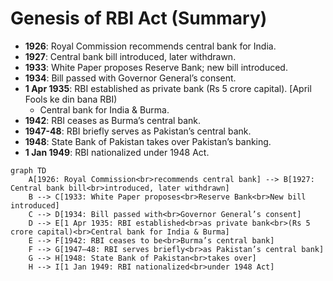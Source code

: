 # Genesis of RBI Act (Summary)

- **1926**: Royal Commission recommends central bank for India.
- **1927**: Central bank bill introduced, later withdrawn.
- **1933**: White Paper proposes Reserve Bank; new bill introduced.
- **1934**: Bill passed with Governor General’s consent.
- **1 Apr 1935**: RBI established as private bank (Rs 5 crore capital). [April Fools ke din bana RBI)
  - Central bank for India & Burma.
- **1942**: RBI ceases as Burma’s central bank.
- **1947-48**: RBI briefly serves as Pakistan’s central bank.
- **1948**: State Bank of Pakistan takes over Pakistan’s banking.
- **1 Jan 1949**: RBI nationalized under 1948 Act.


```mermaid
graph TD
    A[1926: Royal Commission<br>recommends central bank] --> B[1927: Central bank bill<br>introduced, later withdrawn]
    B --> C[1933: White Paper proposes<br>Reserve Bank<br>New bill introduced]
    C --> D[1934: Bill passed with<br>Governor General’s consent]
    D --> E[1 Apr 1935: RBI established<br>as private bank<br>(Rs 5 crore capital)<br>Central bank for India & Burma]
    E --> F[1942: RBI ceases to be<br>Burma’s central bank]
    F --> G[1947–48: RBI serves briefly<br>as Pakistan’s central bank]
    G --> H[1948: State Bank of Pakistan<br>takes over]
    H --> I[1 Jan 1949: RBI nationalized<br>under 1948 Act]
```
